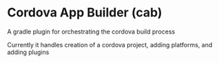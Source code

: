 # Cordova App Builder (cab)

A gradle plugin for orchestrating the cordova build process

Currently it handles creation of a cordova project, adding platforms, and adding plugins